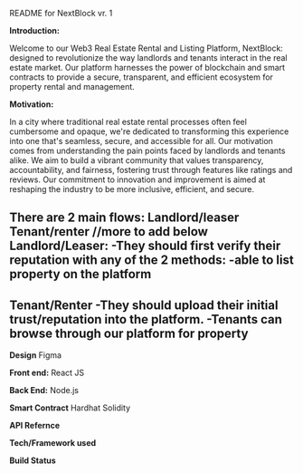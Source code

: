 README for NextBlock vr. 1

**Introduction:**

Welcome to our Web3 Real Estate Rental and Listing Platform, NextBlock: designed to revolutionize the way landlords and tenants interact in the real estate market. 
Our platform harnesses the power of blockchain and smart contracts to provide a secure, transparent, and efficient ecosystem for property rental and management.

**Motivation:**

In a city where traditional real estate rental processes often feel cumbersome and opaque, we're dedicated to transforming 
this experience into one that's seamless, secure, and accessible for all.
Our motivation comes from understanding the pain points faced by landlords and tenants alike. 
We aim to build a vibrant community that values transparency, accountability, and fairness, fostering trust through features like ratings and reviews. 
Our commitment to innovation and improvement is aimed at reshaping the industry to be more inclusive, efficient, and secure.

**There are 2 main flows: Landlord/leaser Tenant/renter**
//more to add below
**Landlord/Leaser:**
  -They should first verify their reputation with any of the 2 methods:
  -able to list property on the platform
  -

**Tenant/Renter**
  -They should upload their initial trust/reputation into the platform.
  -Tenants can browse through our platform for property
  -
**Design**
  Figma
  
**Front end:**
  React JS

**Back End:**
  Node.js
  
**Smart Contract**
  Hardhat
  Solidity
  
**API Refernce**

**Tech/Framework used**

**Build Status**

